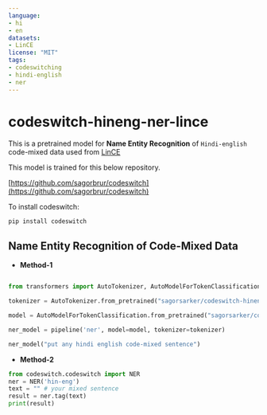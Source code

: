 ```yaml
---
language:
- hi
- en
datasets:
- LinCE
license: "MIT"
tags:
- codeswitching
- hindi-english
- ner
---
```


# codeswitch-hineng-ner-lince
This is a pretrained model for **Name Entity Recognition** of `Hindi-english` code-mixed data used from [LinCE](https://ritual.uh.edu/lince/home)

This model is trained for this below repository. 

[https://github.com/sagorbrur/codeswitch](https://github.com/sagorbrur/codeswitch)

To install codeswitch:

```
pip install codeswitch
```

## Name Entity Recognition of Code-Mixed Data

* **Method-1**

```py

from transformers import AutoTokenizer, AutoModelForTokenClassification, pipline

tokenizer = AutoTokenizer.from_pretrained("sagorsarker/codeswitch-hineng-ner-lince")

model = AutoModelForTokenClassification.from_pretrained("sagorsarker/codeswitch-hineng-ner-lince")

ner_model = pipeline('ner', model=model, tokenizer=tokenizer)

ner_model("put any hindi english code-mixed sentence")

```

* **Method-2**

```py
from codeswitch.codeswitch import NER
ner = NER('hin-eng')
text = "" # your mixed sentence 
result = ner.tag(text)
print(result)

```
